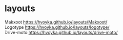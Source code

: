 # layouts

Makxoot https://hvoyka.github.io/layouts/Makxoot/  
Logotype https://hvoyka.github.io/layouts/logotype/  
Drive-moto https://hvoyka.github.io/layouts/drive-moto/
